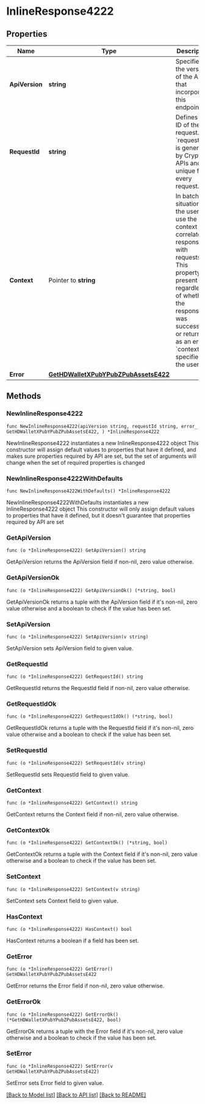 # InlineResponse4222

## Properties

Name | Type | Description | Notes
------------ | ------------- | ------------- | -------------
**ApiVersion** | **string** | Specifies the version of the API that incorporates this endpoint. | 
**RequestId** | **string** | Defines the ID of the request. The &#x60;requestId&#x60; is generated by Crypto APIs and it&#39;s unique for every request. | 
**Context** | Pointer to **string** | In batch situations the user can use the context to correlate responses with requests. This property is present regardless of whether the response was successful or returned as an error. &#x60;context&#x60; is specified by the user. | [optional] 
**Error** | [**GetHDWalletXPubYPubZPubAssetsE422**](GetHDWalletXPubYPubZPubAssetsE422.md) |  | 

## Methods

### NewInlineResponse4222

`func NewInlineResponse4222(apiVersion string, requestId string, error_ GetHDWalletXPubYPubZPubAssetsE422, ) *InlineResponse4222`

NewInlineResponse4222 instantiates a new InlineResponse4222 object
This constructor will assign default values to properties that have it defined,
and makes sure properties required by API are set, but the set of arguments
will change when the set of required properties is changed

### NewInlineResponse4222WithDefaults

`func NewInlineResponse4222WithDefaults() *InlineResponse4222`

NewInlineResponse4222WithDefaults instantiates a new InlineResponse4222 object
This constructor will only assign default values to properties that have it defined,
but it doesn't guarantee that properties required by API are set

### GetApiVersion

`func (o *InlineResponse4222) GetApiVersion() string`

GetApiVersion returns the ApiVersion field if non-nil, zero value otherwise.

### GetApiVersionOk

`func (o *InlineResponse4222) GetApiVersionOk() (*string, bool)`

GetApiVersionOk returns a tuple with the ApiVersion field if it's non-nil, zero value otherwise
and a boolean to check if the value has been set.

### SetApiVersion

`func (o *InlineResponse4222) SetApiVersion(v string)`

SetApiVersion sets ApiVersion field to given value.


### GetRequestId

`func (o *InlineResponse4222) GetRequestId() string`

GetRequestId returns the RequestId field if non-nil, zero value otherwise.

### GetRequestIdOk

`func (o *InlineResponse4222) GetRequestIdOk() (*string, bool)`

GetRequestIdOk returns a tuple with the RequestId field if it's non-nil, zero value otherwise
and a boolean to check if the value has been set.

### SetRequestId

`func (o *InlineResponse4222) SetRequestId(v string)`

SetRequestId sets RequestId field to given value.


### GetContext

`func (o *InlineResponse4222) GetContext() string`

GetContext returns the Context field if non-nil, zero value otherwise.

### GetContextOk

`func (o *InlineResponse4222) GetContextOk() (*string, bool)`

GetContextOk returns a tuple with the Context field if it's non-nil, zero value otherwise
and a boolean to check if the value has been set.

### SetContext

`func (o *InlineResponse4222) SetContext(v string)`

SetContext sets Context field to given value.

### HasContext

`func (o *InlineResponse4222) HasContext() bool`

HasContext returns a boolean if a field has been set.

### GetError

`func (o *InlineResponse4222) GetError() GetHDWalletXPubYPubZPubAssetsE422`

GetError returns the Error field if non-nil, zero value otherwise.

### GetErrorOk

`func (o *InlineResponse4222) GetErrorOk() (*GetHDWalletXPubYPubZPubAssetsE422, bool)`

GetErrorOk returns a tuple with the Error field if it's non-nil, zero value otherwise
and a boolean to check if the value has been set.

### SetError

`func (o *InlineResponse4222) SetError(v GetHDWalletXPubYPubZPubAssetsE422)`

SetError sets Error field to given value.



[[Back to Model list]](../README.md#documentation-for-models) [[Back to API list]](../README.md#documentation-for-api-endpoints) [[Back to README]](../README.md)


